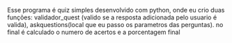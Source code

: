 Esse programa é quiz simples desenvolvido com python, onde eu crio duas funções: validador_quest (valido se a resposta adicionada pelo usuario é valida), askquestions(local que eu passo os parametros das perguntas).
no final é calculado o numero de acertos e a porcentagem final
